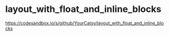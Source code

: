 # layout_with_float_and_inline_blocks

https://codesandbox.io/s/github/YourCatsy/layout_with_float_and_inline_blocks
